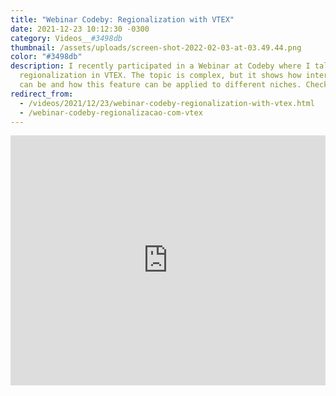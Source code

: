 ```yaml
---
title: "Webinar Codeby: Regionalization with VTEX"
date: 2021-12-23 10:12:30 -0300
category: Videos__#3498db
thumbnail: /assets/uploads/screen-shot-2022-02-03-at-03.49.44.png
color: "#3498db"
description: I recently participated in a Webinar at Codeby where I talked about
  regionalization in VTEX. The topic is complex, but it shows how interesting it
  can be and how this feature can be applied to different niches. Check it out!
redirect_from:
  - /videos/2021/12/23/webinar-codeby-regionalization-with-vtex.html
  - /webinar-codeby-regionalizacao-com-vtex
---
```


<iframe width="100%" height="400" src="https://www.youtube.com/embed/F4ZYG_hxlcw" title="YouTube video player" frameborder="0" allow="accelerometer; autoplay; clipboard-write; encrypted-media; gyroscope; picture-in-picture" allowfullscreen></iframe>
